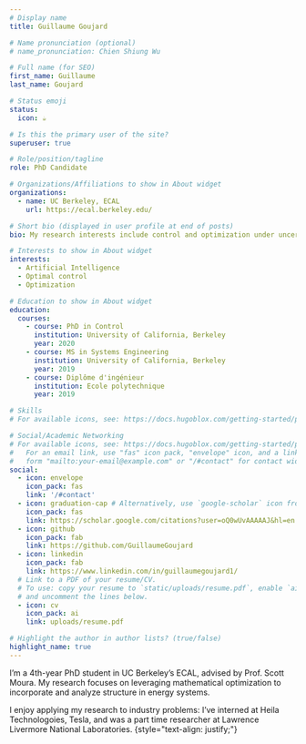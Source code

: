 ```yaml
---
# Display name
title: Guillaume Goujard

# Name pronunciation (optional)
# name_pronunciation: Chien Shiung Wu

# Full name (for SEO)
first_name: Guillaume
last_name: Goujard

# Status emoji
status:
  icon: ☕️

# Is this the primary user of the site?
superuser: true

# Role/position/tagline
role: PhD Candidate

# Organizations/Affiliations to show in About widget
organizations:
  - name: UC Berkeley, ECAL
    url: https://ecal.berkeley.edu/

# Short bio (displayed in user profile at end of posts)
bio: My research interests include control and optimization under uncertainty and programmable matter.

# Interests to show in About widget
interests:
  - Artificial Intelligence
  - Optimal control
  - Optimization

# Education to show in About widget
education:
  courses:
    - course: PhD in Control
      institution: University of California, Berkeley
      year: 2020
    - course: MS in Systems Engineering
      institution: University of California, Berkeley
      year: 2019
    - course: Diplôme d'ingénieur
      institution: Ecole polytechnique
      year: 2019

# Skills
# For available icons, see: https://docs.hugoblox.com/getting-started/page-builder/#icons

# Social/Academic Networking
# For available icons, see: https://docs.hugoblox.com/getting-started/page-builder/#icons
#   For an email link, use "fas" icon pack, "envelope" icon, and a link in the
#   form "mailto:your-email@example.com" or "/#contact" for contact widget.
social:
  - icon: envelope
    icon_pack: fas
    link: '/#contact'
  - icon: graduation-cap # Alternatively, use `google-scholar` icon from `ai` icon pack
    icon_pack: fas
    link: https://scholar.google.com/citations?user=oQ0wUvAAAAAJ&hl=en
  - icon: github
    icon_pack: fab
    link: https://github.com/GuillaumeGoujard
  - icon: linkedin
    icon_pack: fab
    link: https://www.linkedin.com/in/guillaumegoujard1/
  # Link to a PDF of your resume/CV.
  # To use: copy your resume to `static/uploads/resume.pdf`, enable `ai` icons in `params.yaml`,
  # and uncomment the lines below.
  - icon: cv
    icon_pack: ai
    link: uploads/resume.pdf

# Highlight the author in author lists? (true/false)
highlight_name: true
---
```


I’m a 4th-year PhD student in UC Berkeley’s ECAL, advised by Prof. Scott Moura. My research focuses on leveraging mathematical optimization to incorporate and analyze structure in energy systems. 

I enjoy applying my research to industry problems: I’ve interned at Heila Technologoies, Tesla, and was a part time researcher at Lawrence Livermore National Laboratories.
{style="text-align: justify;"}
